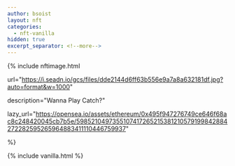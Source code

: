 ```yaml
---
author: bsoist
layout: nft
categories:
  - nft-vanilla
hidden: true
excerpt_separator: <!--more-->
---
```

{% include nftimage.html 

url="https://i.seadn.io/gcs/files/dde2144d6ff63b556e9a7a8a632181df.jpg?auto=format&w=1000"

description="Wanna Play Catch?"

lazy_url="https://opensea.io/assets/ethereum/0x495f947276749ce646f68ac8c248420045cb7b5e/5985210497355107417265215381210579199842884272282595265964883411110446759937"

%}


<!--more-->
{% include vanilla.html %}
